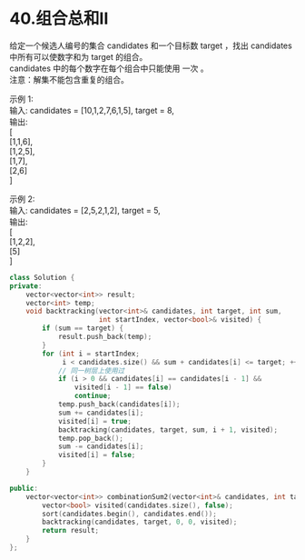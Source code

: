 # 40.组合总和II
给定一个候选人编号的集合 candidates 和一个目标数 target ，找出 candidates 中所有可以使数字和为 target 的组合。  
candidates 中的每个数字在每个组合中只能使用 一次 。  
注意：解集不能包含重复的组合。   

示例 1:  
输入: candidates = [10,1,2,7,6,1,5], target = 8,  
输出:  
[  
[1,1,6],   
[1,2,5],  
[1,7],  
[2,6]  
]  

示例 2:  
输入: candidates = [2,5,2,1,2], target = 5,  
输出:  
[  
[1,2,2],  
[5]  
]  
```c++
class Solution {
private:
    vector<vector<int>> result;
    vector<int> temp;
    void backtracking(vector<int>& candidates, int target, int sum,
                      int startIndex, vector<bool>& visited) {
        if (sum == target) {
            result.push_back(temp);
        }
        for (int i = startIndex;
             i < candidates.size() && sum + candidates[i] <= target; ++i) {
            // 同一树层上使用过
            if (i > 0 && candidates[i] == candidates[i - 1] &&
                visited[i - 1] == false)
                continue;
            temp.push_back(candidates[i]);
            sum += candidates[i];
            visited[i] = true;
            backtracking(candidates, target, sum, i + 1, visited);
            temp.pop_back();
            sum -= candidates[i];
            visited[i] = false;
        }
    }

public:
    vector<vector<int>> combinationSum2(vector<int>& candidates, int target) {
        vector<bool> visited(candidates.size(), false);
        sort(candidates.begin(), candidates.end());
        backtracking(candidates, target, 0, 0, visited);
        return result;
    }
};
```
